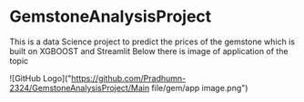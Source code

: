 # GemstoneAnalysisProject
This is a data Science project to predict the prices of the gemstone which is built on XGBOOST and Streamlit
Below there is image of application of the topic

![GitHub Logo]("https://github.com/Pradhumn-2324/GemstoneAnalysisProject/Main file/gem/app image.png")

